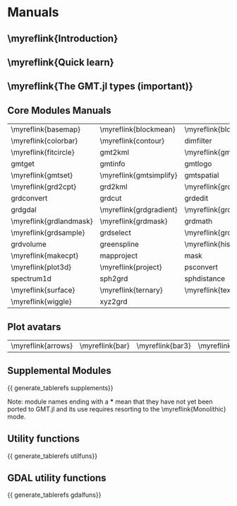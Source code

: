 
# Manuals

## \myreflink{Introduction}

## \myreflink{Quick learn}

## \myreflink{The GMT.jl types (important)}

## Core Modules Manuals

|  |  |  |  |  |  |
|:-----|:----|:----|:----|:----|:----|
| \myreflink{basemap} | \myreflink{blockmean} | \myreflink{blockmedian} | \myreflink{blockmode} | \myreflink{clip} | \myreflink{coast} |
| \myreflink{colorbar} | \myreflink{contour} | dimfilter  |  events  | \myreflink{filter1d} | |
| \myreflink{fitcircle} | gmt2kml | \myreflink{gmtbinstats} | \myreflink{gmtconnect} | \myreflink{gmtconvert} | gmtdefaults |
| gmtget |  gmtinfo |  gmtlogo | gmtmath | gmtregress | \myreflink{gmtselect} |
| \myreflink{gmtset} | \myreflink{gmtsimplify} |  gmtspatial | gmtsplit |  gmtvector |  gmtwhich |
| \myreflink{grd2cpt} |  grd2kml | \myreflink{grd2xyz} |  grdblend | \myreflink{grdclip} | \myreflink{grdcontour} |
| grdconvert | grdcut |  grdedit |  grdfft |  grdfill |  grdfilter |
| grdgdal | \myreflink{grdgradient} | \myreflink{grdhisteq} | \myreflink{grdimage} | \myreflink{grdinfo} | grdinterpolate |
| \myreflink{grdlandmask} | \myreflink{grdmask} | grdmath | grdmix |  grdpaste |  grdproject |
| \myreflink{grdsample} | grdselect | \myreflink{grdtrack} |  grdtrend |  grdvector | \myreflink{grdview} |
| grdvolume | greenspline | \myreflink{histogram} | \myreflink{image} |  kml2gmt | \myreflink{legend} |
| \myreflink{makecpt} |  mapproject |  mask | \myreflink{movie} | \myreflink{nearneighbor} | \myreflink{plot} |
| \myreflink{plot3d} | \myreflink{project} |  psconvert | rose | \myreflink{sample1d} | \myreflink{solar} |
| spectrum1d | sph2grd | sphdistance | \myreflink{sphinterpolate} | \myreflink{sphtriangulate} | \myreflink{subplot} |
| \myreflink{surface} | \myreflink{ternary} | \myreflink{text} | trend1d | trend2d | \myreflink{triangulate} |
| \myreflink{wiggle} | xyz2grd |  |  |  |  |

## Plot avatars

|  |  |  |  |  |  |  |  |
|:-----|:----|:----|:----|:----|:----|:----|:----|
| \myreflink{arrows} | \myreflink{bar} | \myreflink{bar3} | \myreflink{decorated} | \myreflink{lines} | \myreflink{scatter} | \myreflink{scatter3} | \myreflink{contourf} |

## Supplemental Modules

{{ generate_tablerefs supplements}}

Note: module names ending with a **\*** mean that they have not yet been ported to GMT.jl and
its use requires resorting to the \myreflink{Monolithic} mode.

## Utility functions

{{ generate_tablerefs utilfuns}}

## GDAL utility functions

{{ generate_tablerefs gdalfuns}}
